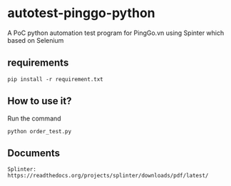 # autotest-pinggo-python
A PoC python automation test program for PingGo.vn using Spinter which based on Selenium

## requirements
```
pip install -r requirement.txt
```

## How to use it? 
Run the command
```
python order_test.py
```

## Documents
```
Splinter: https://readthedocs.org/projects/splinter/downloads/pdf/latest/
```